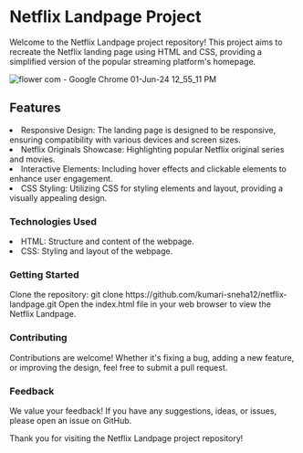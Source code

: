 
<h1>Netflix Landpage Project</h1>
Welcome to the Netflix Landpage project repository! This project aims to recreate the Netflix landing page using HTML and CSS, providing a simplified version of the popular streaming platform's homepage.


![flower com - Google Chrome 01-Jun-24 12_55_11 PM](https://github.com/kumari-sneha12/netflix/assets/144013280/7ee49166-a98e-4367-9531-512c6ece1589)

<h2>Features</h2>
<li>Responsive Design: The landing page is designed to be responsive, ensuring compatibility with various devices and screen sizes.
<li>Netflix Originals Showcase: Highlighting popular Netflix original series and movies.
<li>Interactive Elements: Including hover effects and clickable elements to enhance user engagement.
<li>CSS Styling: Utilizing CSS for styling elements and layout, providing a visually appealing design.
<h3>Technologies Used</h3>
<li>HTML: Structure and content of the webpage.
<li>CSS: Styling and layout of the webpage.
<h3>Getting Started</h3>
Clone the repository: git clone https://github.com/kumari-sneha12/netflix-landpage.git
Open the index.html file in your web browser to view the Netflix Landpage.
<h3>Contributing</h3>
Contributions are welcome! Whether it's fixing a bug, adding a new feature, or improving the design, feel free to submit a pull request.

<h3>Feedback</h3>
We value your feedback! If you have any suggestions, ideas, or issues, please open an issue on GitHub.



Thank you for visiting the Netflix Landpage project repository!
